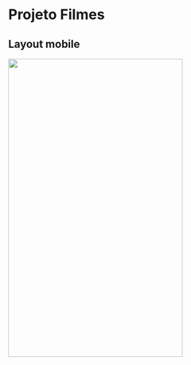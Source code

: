 # Projeto Filmes

## Layout mobile
<img src="https://github.com/Brunoandroid/Imagens/blob/main/gifHfilmes.gif" width="350" height="600"/>
